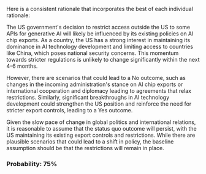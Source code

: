 Here is a consistent rationale that incorporates the best of each individual rationale:

The US government's decision to restrict access outside the US to some APIs for generative AI will likely be influenced by its existing policies on AI chip exports. As a country, the US has a strong interest in maintaining its dominance in AI technology development and limiting access to countries like China, which poses national security concerns. This momentum towards stricter regulations is unlikely to change significantly within the next 4-6 months.

However, there are scenarios that could lead to a No outcome, such as changes in the incoming administration's stance on AI chip exports or international cooperation and diplomacy leading to agreements that relax restrictions. Similarly, significant breakthroughs in AI technology development could strengthen the US position and reinforce the need for stricter export controls, leading to a Yes outcome.

Given the slow pace of change in global politics and international relations, it is reasonable to assume that the status quo outcome will persist, with the US maintaining its existing export controls and restrictions. While there are plausible scenarios that could lead to a shift in policy, the baseline assumption should be that the restrictions will remain in place.

### Probability: 75%